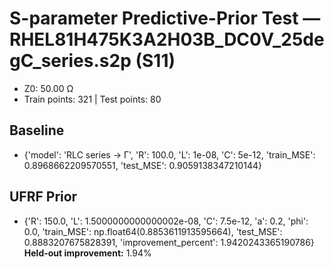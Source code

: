 # S-parameter Predictive-Prior Test — RHEL81H475K3A2H03B_DC0V_25degC_series.s2p (S11)
- Z0: 50.00 Ω
- Train points: 321  |  Test points: 80

## Baseline
- {'model': 'RLC series -> Γ', 'R': 100.0, 'L': 1e-08, 'C': 5e-12, 'train_MSE': 0.8968662209570551, 'test_MSE': 0.9059138347210144}

## UFRF Prior
- {'R': 150.0, 'L': 1.5000000000000002e-08, 'C': 7.5e-12, 'a': 0.2, 'phi': 0.0, 'train_MSE': np.float64(0.8853611913595664), 'test_MSE': 0.8883207675828391, 'improvement_percent': 1.9420243365190786}
**Held-out improvement:** 1.94%